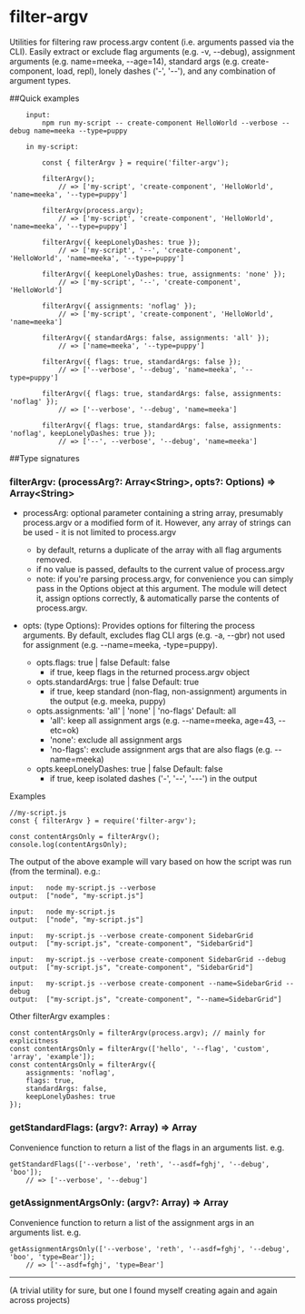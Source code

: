 # filter-argv
Utilities for filtering raw process.argv content (i.e. arguments passed via the CLI). Easily extract or exclude flag arguments (e.g. -v, --debug), assignment arguments (e.g. name=meeka, --age=14), standard args (e.g. create-component, load, repl), lonely dashes ('-', '--'), and any combination of argument types.

##Quick examples

        input:
            npm run my-script -- create-component HelloWorld --verbose --debug name=meeka --type=puppy

        in my-script:

            const { filterArgv } = require('filter-argv');

            filterArgv();
                // => ['my-script', 'create-component', 'HelloWorld', 'name=meeka', '--type=puppy']

            filterArgv(process.argv);
                // => ['my-script', 'create-component', 'HelloWorld', 'name=meeka', '--type=puppy']

            filterArgv({ keepLonelyDashes: true });
                // => ['my-script', '--', 'create-component', 'HelloWorld', 'name=meeka', '--type=puppy']

            filterArgv({ keepLonelyDashes: true, assignments: 'none' });
                // => ['my-script', '--', 'create-component', 'HelloWorld']

            filterArgv({ assignments: 'noflag' });
                // => ['my-script', 'create-component', 'HelloWorld', 'name=meeka']

            filterArgv({ standardArgs: false, assignments: 'all' });
                // => ['name=meeka', '--type=puppy']

            filterArgv({ flags: true, standardArgs: false });
                // => ['--verbose', '--debug', 'name=meeka', '--type=puppy']

            filterArgv({ flags: true, standardArgs: false, assignments: 'noflag' });
                // => ['--verbose', '--debug', 'name=meeka']

            filterArgv({ flags: true, standardArgs: false, assignments: 'noflag', keepLonelyDashes: true });
                // => ['--', --verbose', '--debug', 'name=meeka']


##Type signatures

### filterArgv: (processArg?: Array\<String\>, opts?: Options) => Array\<String\>

*   processArg: optional parameter containing a string array, presumably process.argv or a modified form of it. However, any array of strings can be used - it is not limited to process.argv
    *   by default, returns a duplicate of the array with all flag arguments removed.
    *   if no value is passed, defaults to the current value of process.argv
    *   note: if you're parsing process.argv, for convenience you can simply pass in the Options object at this argument. The module will detect it, assign options correctly, & automatically parse the contents of process.argv.

*   opts: (type Options): Provides options for filtering the process arguments.  By default, excludes flag CLI args (e.g. -a, --gbr) not used for assignment (e.g. --name=meeka, -type=puppy).
    *   opts.flags: true | false                          Default: false
        *   if true, keep flags in the returned process.argv object
    *   opts.standardArgs: true | false                   Default: true
        *   if true, keep standard (non-flag, non-assignment) arguments in the output (e.g. meeka, puppy)
    *   opts.assignments: 'all' | 'none' | 'no-flags'     Default: all
        *   'all': keep all assignment args (e.g. --name=meeka, age=43, --etc=ok)
        *   'none': exclude all assignment args
        *   'no-flags': exclude assignment args that are also flags (e.g. --name=meeka)
    *   opts.keepLonelyDashes: true | false               Default: false
        *   if true, keep isolated dashes ('-', '--', '---') in the output


Examples

    //my-script.js
    const { filterArgv } = require('filter-argv');

    const contentArgsOnly = filterArgv();
    console.log(contentArgsOnly);

The output of the above example will vary based on how the script was run (from the terminal). e.g.:

    input:   node my-script.js --verbose
    output:  ["node", "my-script.js"]

    input:   node my-script.js
    output:  ["node", "my-script.js"]

    input:   my-script.js --verbose create-component SidebarGrid
    output:  ["my-script.js", "create-component", "SidebarGrid"]
 
    input:   my-script.js --verbose create-component SidebarGrid --debug
    output:  ["my-script.js", "create-component", "SidebarGrid"]

    input:   my-script.js --verbose create-component --name=SidebarGrid --debug
    output:  ["my-script.js", "create-component", "--name=SidebarGrid"]

Other filterArgv examples :

    const contentArgsOnly = filterArgv(process.argv); // mainly for explicitness
    const contentArgsOnly = filterArgv(['hello', '--flag', 'custom', 'array', 'example']); 
    const contentArgsOnly = filterArgv({
        assignments: 'noflag',
        flags: true,
        standardArgs: false,
        keepLonelyDashes: true
    }); 


### getStandardFlags: (argv?: Array<String>) => Array<String>
Convenience function to return a list of the flags in an arguments list. e.g.

    getStandardFlags(['--verbose', 'reth', '--asdf=fghj', '--debug', 'boo']);
        // => ['--verbose', '--debug']


### getAssignmentArgsOnly: (argv?: Array<String>) => Array<String>
Convenience function to return a list of the assignment args in an arguments list. e.g.

    getAssignmentArgsOnly(['--verbose', 'reth', '--asdf=fghj', '--debug', 'boo', 'type=Bear']);
        // => ['--asdf=fghj', 'type=Bear']



----

(A trivial utility for sure, but one I found myself creating again and again across projects)
